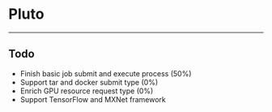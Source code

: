 # Pluto

---

## Todo

* Finish basic job submit and execute process (50%)
* Support tar and docker submit type (0%)
* Enrich GPU resource request type (0%)
* Support TensorFlow and MXNet framework